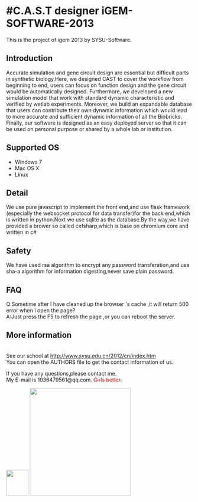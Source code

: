 ﻿#C.A.S.T designer
iGEM-SOFTWARE-2013
==================
This is the project of igem 2013 by SYSU-Software.

## Introduction
Accurate simulation and gene circuit design are essential but difficult parts in synthetic biology.Here, we designed CAST to cover the workflow from beginning to end, users can focus on function design and the gene circuit would be automatically designed. Furthermore, we developed a new simulation model that work with standard dynamic characteristic and verified by wetlab experiments. Moreover, we build an expandable database that users can contribute their own dynamic information which would lead to more accurate and sufficient dynamic information of all the Biobricks. Finally, our software is designed as an easy deployed server so that it can be used on personal purpose or shared by a whole lab or institution. 

## Supported OS
* Windows 7
* Mac OS X
* Linux

## Detail
We use pure javascript to implement the front end,and use flask framework (especially the websocket protocol for data transfer)for the back end,which is written in python.Next we use sqlite as the database.By the way,we have provided a brower so called cefsharp,which is base on chromium core and written in c#

## Safety
We have used rsa algorithm to encrypt any password transferation,and use sha-a algorithm for information digesting,never save plain password.

## FAQ
Q:Sometime after I have cleaned up the browser 's cache ,it will return 500 error when I open the page?<br>
A:Just press the F5 to refresh the page ,or you can reboot the server.

## More information
<br>See our school at http://www.sysu.edu.cn/2012/cn/index.htm
<br>You can open the AUTHORS file to get the contact information of us.
<p>If you have any questions,please contact me.
<br>My E-mail is 1036479561@qq.com.
<font color="red"><del>Girls better.</del></font></p>
<img src="http://ww4.sinaimg.cn/mw690/b8700d2fgw1e67vo2hdmsj206d052glm.jpg" width="60" height="70" />
<img src="http://ww4.sinaimg.cn/mw690/b8700d2fgw1e6eirqqn66j207l0840t0.jpg" width="273" height="292" />
